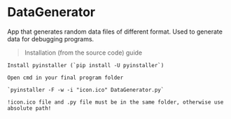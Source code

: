 # DataGenerator
App that generates random data files of different format. Used to generate data for debugging programs.

>Installation (from the source code) guide

	Install pyinstaller (`pip install -U pyinstaller`)
	
	Open cmd in your final program folder
	
	`pyinstaller -F -w -i "icon.ico" DataGenerator.py`
	
	!icon.ico file and .py file must be in the same folder, otherwise use absolute path!
